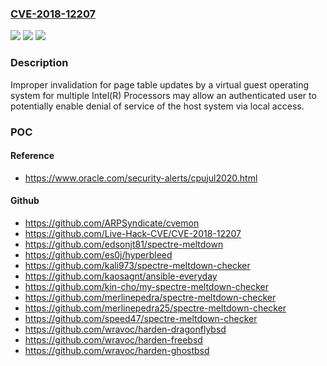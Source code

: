 ### [CVE-2018-12207](https://cve.mitre.org/cgi-bin/cvename.cgi?name=CVE-2018-12207)
![](https://img.shields.io/static/v1?label=Product&message=2019.2%20IPU%20%E2%80%93%20Intel(R)%20Processor%20Machine%20Check%20Error&color=blue)
![](https://img.shields.io/static/v1?label=Version&message=n%2Fa&color=blue)
![](https://img.shields.io/static/v1?label=Vulnerability&message=Denial%20of%20Service&color=brighgreen)

### Description

Improper invalidation for page table updates by a virtual guest operating system for multiple Intel(R) Processors may allow an authenticated user to potentially enable denial of service of the host system via local access.

### POC

#### Reference
- https://www.oracle.com/security-alerts/cpujul2020.html

#### Github
- https://github.com/ARPSyndicate/cvemon
- https://github.com/Live-Hack-CVE/CVE-2018-12207
- https://github.com/edsonjt81/spectre-meltdown
- https://github.com/es0j/hyperbleed
- https://github.com/kali973/spectre-meltdown-checker
- https://github.com/kaosagnt/ansible-everyday
- https://github.com/kin-cho/my-spectre-meltdown-checker
- https://github.com/merlinepedra/spectre-meltdown-checker
- https://github.com/merlinepedra25/spectre-meltdown-checker
- https://github.com/speed47/spectre-meltdown-checker
- https://github.com/wravoc/harden-dragonflybsd
- https://github.com/wravoc/harden-freebsd
- https://github.com/wravoc/harden-ghostbsd

